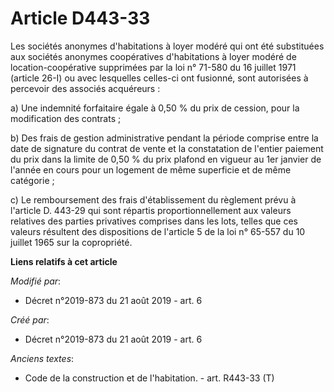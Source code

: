 # Article D443-33

Les sociétés anonymes d'habitations à loyer modéré qui ont été substituées aux sociétés anonymes coopératives d'habitations à
loyer modéré de location-coopérative supprimées par la loi n° 71-580 du 16 juillet 1971 (article 26-I) ou avec lesquelles
celles-ci ont fusionné, sont autorisées à percevoir des associés acquéreurs :

a) Une indemnité forfaitaire égale à 0,50 % du prix de cession, pour la modification des contrats ;

b) Des frais de gestion administrative pendant la période comprise entre la date de signature du contrat de vente et la
constatation de l'entier paiement du prix dans la limite de 0,50 % du prix plafond en vigueur au 1er janvier de l'année en
cours pour un logement de même superficie et de même catégorie ;

c) Le remboursement des frais d'établissement du règlement prévu à l'article D. 443-29 qui sont répartis proportionnellement
aux valeurs relatives des parties privatives comprises dans les lots, telles que ces valeurs résultent des dispositions de
l'article 5 de la loi n° 65-557 du 10 juillet 1965 sur la copropriété.

**Liens relatifs à cet article**

_Modifié par_:

  - Décret n°2019-873 du 21 août 2019 - art. 6

_Créé par_:

  - Décret n°2019-873 du 21 août 2019 - art. 6

_Anciens textes_:

  - Code de la construction et de l'habitation. - art. R443-33 (T)
